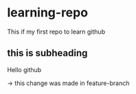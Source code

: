 # learning-repo
This if my first repo to learn github

## this is subheading
Hello github

-> this change was made in feature-branch